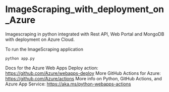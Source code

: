 # ImageScraping_with_deployment_on_Azure

Imagescraping in python integrated with Rest API, Web Portal and MongoDB with deployment on Azure Cloud.

To run the ImageScraping application

```
python app.py
```

Docs for the Azure Web Apps Deploy action: https://github.com/Azure/webapps-deploy
More GitHub Actions for Azure: https://github.com/Azure/actions
More info on Python, GitHub Actions, and Azure App Service: https://aka.ms/python-webapps-actions
